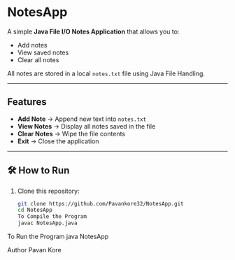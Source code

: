 # NotesApp

A simple **Java File I/O Notes Application** that allows you to:
- Add notes
- View saved notes
- Clear all notes

All notes are stored in a local `notes.txt` file using Java File Handling.

---

##  Features
- **Add Note** → Append new text into `notes.txt`
- **View Notes** → Display all notes saved in the file
- **Clear Notes** → Wipe the file contents
- **Exit** → Close the application

---

## 🛠️ How to Run
1. Clone this repository:
   ```bash
   git clone https://github.com/Pavankore32/NotesApp.git
   cd NotesApp
   To Compile the Program 
   javac NotesApp.java
To Run the Program 
java NotesApp

Author
Pavan Kore
